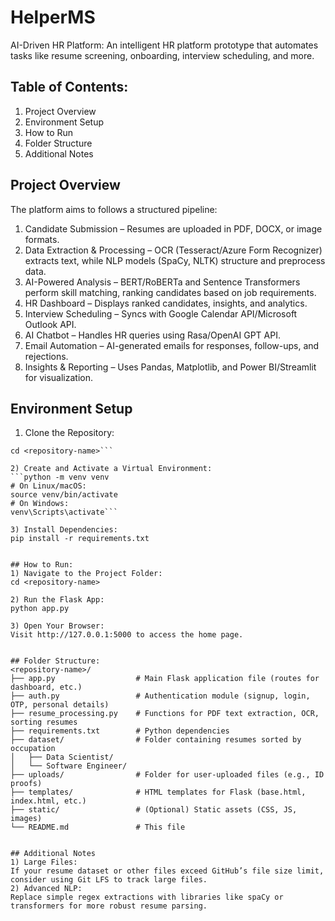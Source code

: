 # HelperMS        
AI-Driven HR Platform: An intelligent HR platform prototype that automates tasks like resume screening, onboarding, interview scheduling, and more.

## Table of Contents: 
1) Project Overview
2) Environment Setup
3) How to Run
4) Folder Structure
5) Additional Notes

## Project Overview
The platform aims to follows a structured pipeline:
1) Candidate Submission – Resumes are uploaded in PDF, DOCX, or image formats.
2) Data Extraction & Processing – OCR (Tesseract/Azure Form Recognizer) extracts text, while NLP models (SpaCy, NLTK) structure and preprocess data.
3) AI-Powered Analysis – BERT/RoBERTa and Sentence Transformers perform skill matching, ranking candidates based on job requirements.
4) HR Dashboard – Displays ranked candidates, insights, and analytics.
5) Interview Scheduling – Syncs with Google Calendar API/Microsoft Outlook API.
6) AI Chatbot – Handles HR queries using Rasa/OpenAI GPT API.
7) Email Automation – AI-generated emails for responses, follow-ups, and rejections.
8) Insights & Reporting – Uses Pandas, Matplotlib, and Power BI/Streamlit for visualization.

## Environment Setup

1) Clone the Repository:
``` git clone https://github.com/<your-username>/<repository-name>.git
cd <repository-name>```

2) Create and Activate a Virtual Environment:
```python -m venv venv
# On Linux/macOS:
source venv/bin/activate
# On Windows:
venv\Scripts\activate```

3) Install Dependencies:
pip install -r requirements.txt


## How to Run:
1) Navigate to the Project Folder:
cd <repository-name>

2) Run the Flask App:
python app.py

3) Open Your Browser:
Visit http://127.0.0.1:5000 to access the home page.


## Folder Structure:
<repository-name>/
├── app.py                  # Main Flask application file (routes for dashboard, etc.)
├── auth.py                 # Authentication module (signup, login, OTP, personal details)
├── resume_processing.py    # Functions for PDF text extraction, OCR, sorting resumes
├── requirements.txt        # Python dependencies
├── dataset/                # Folder containing resumes sorted by occupation
│   ├── Data Scientist/
│   └── Software Engineer/
├── uploads/                # Folder for user-uploaded files (e.g., ID proofs)
├── templates/              # HTML templates for Flask (base.html, index.html, etc.)
├── static/                 # (Optional) Static assets (CSS, JS, images)
└── README.md               # This file


## Additional Notes
1) Large Files:
If your resume dataset or other files exceed GitHub’s file size limit, consider using Git LFS to track large files.
2) Advanced NLP:
Replace simple regex extractions with libraries like spaCy or transformers for more robust resume parsing.
